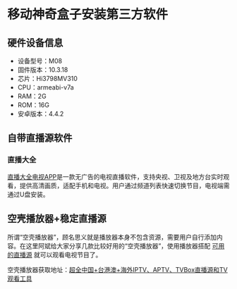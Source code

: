 # 移动神奇盒子安装第三方软件

## 硬件设备信息

- 设备型号：M08
- 固件版本：10.3.18
- 芯片：Hi3798MV310
- CPU：armeabi-v7a
- RAM：2G
- ROM：16G
- 安卓版本：4.4.2

## 自带直播源软件

### 直播大全

[直播大全电视APP](https://www.wangdu.site/software/dianshihezi/2261.html)是一款无广告的电视直播软件，支持央视、卫视及地方台实时观看，提供高清画质，适配手机和电视。用户通过频道列表快速切换节目，电视端需通过U盘安装。

## 空壳播放器+稳定直播源

所谓“空壳播放器”，顾名思义就是播放器本身不包含资源，需要用户自行添加内容。在这里阿斌给大家分享几款比较好用的“空壳播放器”，使用播放器搭配 [可用的直播源](https://flowus.cn/wwkejishe/share/2a321694-8729-467b-81db-417e4f99022e?code=BCRWJL) 就可以观看电视节目了。

空壳播放器获取地址：[超全中国+台港澳+海外IPTV、APTV、TVBox直播源和TV观看工具](https://www.wangdu.site/software/av-read/339.html)